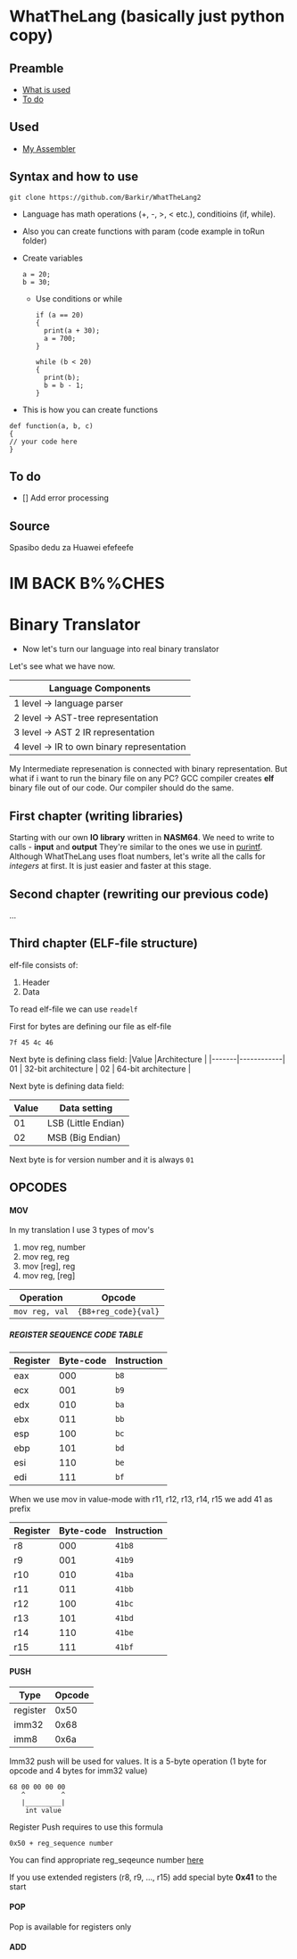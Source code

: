 # WhatTheLang (basically just python copy)

## Preamble
- [What is used](#used)
- [To do](#to-do)

## Used
- [My Assembler](https://github.com/Barkir/Compiler)

## Syntax and how to use
```
git clone https://github.com/Barkir/WhatTheLang2
```
- Language has math operations (+, -, >, < etc.), conditioins (if, while).
- Also you can create functions with param (code example in toRun folder)
- Create variables
  ```
  a = 20;
  b = 30;
  ```
  - Use conditions or while
    ```
    if (a == 20)
    {
      print(a + 30);
      a = 700;
    }

    while (b < 20)
    {
      print(b);
      b = b - 1;
    }
    ```


- This is how you can create functions
```
def function(a, b, c)
{
// your code here
}
```

## To do
- [] Add error processing


## Source
Spasibo dedu za Huawei
efefeefe




# IM BACK B%%CHES


# Binary Translator
- Now let's turn our language into real binary translator


Let's see what we have now.

| Language Components |
|---------------------|
| 1 level -> language parser |
| 2 level -> AST-tree representation |
| 3 level -> AST 2 IR representation |
| 4 level -> IR to own binary representation|

My Intermediate represenation is connected with binary representation.
But what if i want to run the binary file on any PC?
GCC compiler creates **elf** binary file out of our code.
Our compiler should do the same.

## First chapter (writing libraries)
Starting with our own **IO library** written in **NASM64**.
We need to write to calls - **input** and **output**
They're similar to the ones we use in [purintf](https://github.com/Barkir/Purintf). Although WhatTheLang uses float numbers, let's write all the calls for *integers* at first. It is just easier and faster at this stage.


## Second chapter (rewriting our previous code)

...

## Third chapter (ELF-file structure)
elf-file consists of:
1. Header
2. Data

To read elf-file we can use ```readelf```

First for bytes are defining our file as elf-file

```7f 45 4c 46```

Next byte is defining class field:
|Value |Architecture |
|-------|------------|
01 | 32-bit architecture |
02 | 64-bit architecture |

Next byte is defining data field:

|Value |Data setting |
|-------|------------|
01 | LSB (Little Endian) |
02 | MSB (Big Endian) |

Next byte is for version number and it is always ```01```

## OPCODES

#### MOV

In my translation I use 3 types of mov's
1. mov reg, number
2. mov reg, reg
3. mov [reg], reg
4. mov reg, [reg]

| Operation | Opcode |
|-----------|--------|
| ```mov reg, val``` | ```{B8+reg_code}{val}```


##### REGISTER SEQUENCE CODE TABLE
| Register | Byte-code | Instruction |
|----------|-----------|-------------|
| eax | 000 | ```b8```
| ecx | 001 |```b9```
| edx | 010 |```ba```
| ebx | 011 |```bb```
| esp | 100 |```bc```
| ebp | 101 |```bd```
| esi | 110 |```be```
| edi | 111 |```bf```

When we use mov in value-mode with r11, r12, r13, r14, r15 we add 41 as prefix

| Register | Byte-code | Instruction |
|----------|-----------|-------------|
| r8 | 000 | ```41b8```
| r9 | 001 |```41b9```
| r10 | 010 |```41ba```
| r11 | 011 |```41bb```
| r12 | 100 |```41bc```
| r13 | 101 |```41bd```
| r14 | 110 |```41be```
| r15 | 111 |```41bf```


#### PUSH

| Type | Opcode |
|------|--------|
| register | 0x50 |
| imm32 | 0x68 |
| imm8  | 0x6a |

Imm32 push will be used for values. It is a 5-byte operation (1 byte for opcode and 4 bytes for imm32 value)


```
68 00 00 00 00
   ^         ^
   |_________|
    int value
```

Register Push requires to use this formula
```
0x50 + reg_sequence number
```
You can find appropriate reg_seqeunce number [here](#register-sequence-code-table)

If you use extended registers (r8, r9, ..., r15) add special byte **0x41** to the start



#### POP

Pop is available for registers only


#### ADD





